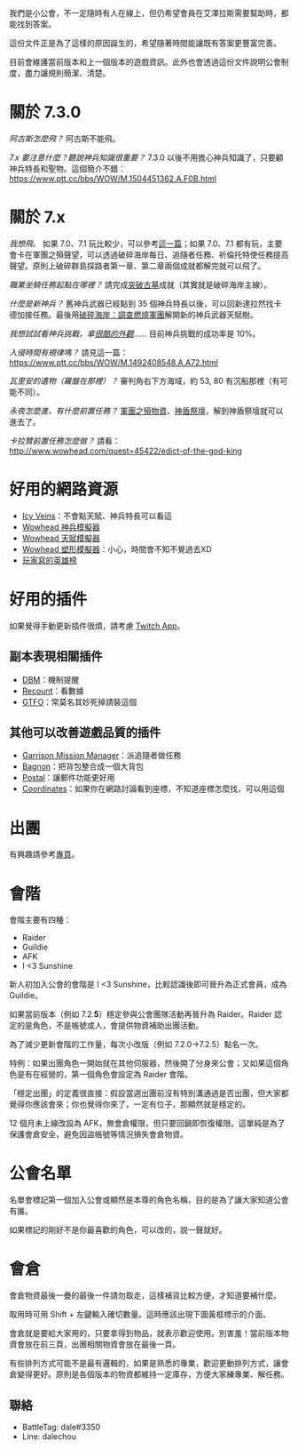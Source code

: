 我們是小公會，不一定隨時有人在線上，但仍希望會員在艾澤拉斯需要幫助時，都能找到答案。

這份文件正是為了這樣的原因誕生的，希望隨著時間能讓既有答案更豐富完善。

目前會維護當前版本和上一個版本的遊戲資訊。此外也會透過這份文件說明公會制度，盡力讓規則簡潔、清楚。

# 關於 7.3.0

*阿古斯怎麼飛？*
阿古斯不能飛。

*7.x 要注意什麼？聽說神兵知識很重要？*
7.3.0 以後不用擔心神兵知識了，只要顧神兵特長和聖物。這個簡介不錯：https://www.ptt.cc/bbs/WOW/M.1504451362.A.F0B.html

# 關於 7.x

*我想飛。*
如果 7.0、7.1 玩比較少，可以參考[這一篇](http://blog.xuite.net/i20jay/wow/446850986-%E3%80%907.0.3+%E9%AD%94%E7%8D%B8%E4%B8%96%E7%95%8C%E3%80%91+%E6%83%B3%E9%A3%9B%E5%B0%B1%E4%BE%86%E8%A1%9D%E8%81%B2%E6%9C%9B%EF%BC%8C%E7%87%83%E7%87%92%E8%BB%8D%E5%9C%98%E8%81%B2%E6%9C%9B%E5%85%A8%E6%94%BB%E7%95%A5)；如果 7.0、7.1 都有玩，主要會卡在軍團之殞聲望，可以透過破碎海岸每日、追隨者任務、祈倫托特使任務提高聲望。原則上破碎群島探路者第一章、第二章兩個成就都解完就可以飛了。

*職業坐騎任務起點在哪裡？*
請完成[突破古墓](http://www.wowhead.com/achievement=11546/breaching-the-tomb)成就（其實就是破碎海岸主線）。

*什麼是新神兵？*
舊神兵武器已經點到 35 個神兵特長以後，可以回新達拉然找卡德加接任務。最後用[破碎海岸：調查燃燒軍團](http://www.wowhead.com/quest=46765/the-broken-shore-investigating-the-legion#comments)解開新的神兵武器天賦樹。

*我想試試看神兵挑戰，拿[很酷的外觀](http://www.wowhead.com/challenging-artifact-weapon-appearances)……*
目前神兵挑戰的成功率是 10%。

*入侵時間有規律嗎？*
請見這一篇：https://www.ptt.cc/bbs/WOW/M.1492408548.A.A72.html

*瓦里安的遺物（羅盤在那裡）？*
審判角右下方海域，約 53, 80 有沉船那裡（有可能不同）。

*永夜怎麼進，有什麼前置任務？*
[軍團之殞物資](http://www.wowhead.com/quest=46286/legionfall-supplies)、[神盾祭壇](http://www.wowhead.com/quest=46244/altar-of-the-aegis)，解到神盾祭壇就可以進去了。

*卡拉贊前置任務怎麼做？*
請看：http://www.wowhead.com/quest=45422/edict-of-the-god-king

# 好用的網路資源

- [Icy Veins](http://www.icy-veins.com/wow/class-guides)：不會點天賦、神兵特長可以看這
- [Wowhead 神兵模擬器](http://www.wowhead.com/artifact-calc)
- [Wowhead 天賦模擬器](http://www.wowhead.com/talent-calc)
- [Wowhead 塑形模擬器](http://www.wowhead.com/dressing-room)：小心，時間會不知不覺過去XD
- [玩家寫的英雄榜](https://hi-armory.tw/)

# 好用的插件

如果覺得手動更新插件很煩，請考慮 [Twitch App](https://app.twitch.tv/download)。

## 副本表現相關插件

- [DBM](https://mods.curse.com/addons/wow/deadly-boss-mods)：機制提醒
- [Recount](https://mods.curse.com/addons/wow/recount)：看數據
- [GTFO](https://mods.curse.com/addons/wow/gtfo)：常莫名其妙死掉請裝這個

## 其他可以改善遊戲品質的插件

- [Garrison Mission Manager](https://mods.curse.com/addons/wow/garrison-mission-manager)：派追隨者做任務
- [Bagnon](https://mods.curse.com/addons/wow/bagnon)：把背包整合成一個大背包
- [Postal](https://mods.curse.com/addons/wow/coordinates)：讓郵件功能更好用
- [Coordinates](https://mods.curse.com/addons/wow/coordinates)：如果你在網路討論看到座標，不知道座標怎麼找，可以用這個

# 出團

有興趣請參考[專頁](dalechou.github.io/raid/)。

# 會階

會階主要有四種：
- Raider
- Guildie
- AFK
- I <3 Sunshine

新人初加入公會的會階是 I <3 Sunshine，比較認識後即可晉升為正式會員，成為 Guildie。

如果當前版本（例如 7.2.**5**）穩定參與公會團隊活動再晉升為 Raider。Raider 認定的是角色，不是帳號或人，會提供物資補助出團活動。

為了減少更新會階的工作量，每次小改版（例如 7.2.0→7.2.5）點名一次。

特例：如果出團角色一開始就在其他伺服器，然後開了分身來公會；又如果這個角色是有在經營的，第一個角色會設定為 Raider 會階。

「穩定出團」的定義很直接：假設當週出團前沒有特別溝通過是否出團，但大家都覺得你應該會來；你也覺得你來了，一定有位子，那顯然就是穩定的。

12 個月未上線改設為 AFK，無會倉權限，但只要回鍋即恢復權限。這單純是為了保護會倉安全，避免因盜帳號等情況損失會倉物資。

# 公會名單

名單會標記第一個加入公會或顯然是本尊的角色名稱，目的是為了讓大家知道公會有誰。

如果標記的剛好不是你最喜歡的角色，可以改的，說一聲就好。

# 會倉

會倉物資最後一疊的最後一件請勿取走，這樣補貨比較方便，才知道要補什麼。

取用時可用 Shift + 左鍵輸入確切數量。這時應該出現下圖黃框標示的介面。

[](https://github.com/dalechou/guild/guild_bank.png)

會倉就是要給大家用的，只要拿得到物品，就表示歡迎使用。別害羞！當前版本物資會放在前三頁，出團相關物資會放在最後一頁。

有些排列方式可能不是最有邏輯的，如果是熟悉的專業，歡迎更動排列方式，讓會倉變得更好。原則是各個版本的物資都維持一定庫存，方便大家練專業、解任務。

## 聯絡

- BattleTag: dale#3350
- Line: dalechou

